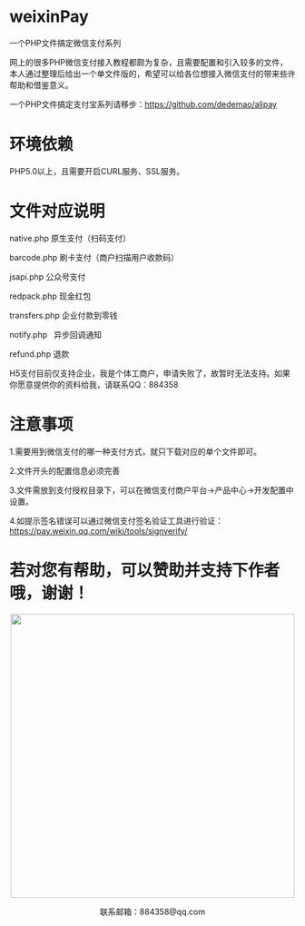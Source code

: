 # weixinPay
一个PHP文件搞定微信支付系列

网上的很多PHP微信支付接入教程都颇为复杂，且需要配置和引入较多的文件，本人通过整理后给出一个单文件版的，希望可以给各位想接入微信支付的带来些许帮助和借鉴意义。

一个PHP文件搞定支付宝系列请移步：https://github.com/dedemao/alipay

# 环境依赖

PHP5.0以上，且需要开启CURL服务、SSL服务。

# 文件对应说明

native.php	  原生支付（扫码支付）

barcode.php	  刷卡支付（商户扫描用户收款码）

jsapi.php	   公众号支付

redpack.php   现金红包

transfers.php 企业付款到零钱

notify.php    异步回调通知

refund.php 退款

H5支付目前仅支持企业，我是个体工商户，申请失败了，故暂时无法支持。如果你愿意提供你的资料给我，请联系QQ：884358


# 注意事项

1.需要用到微信支付的哪一种支付方式，就只下载对应的单个文件即可。

2.文件开头的配置信息必须完善

3.文件需放到支付授权目录下，可以在微信支付商户平台->产品中心->开发配置中设置。

4.如提示签名错误可以通过微信支付签名验证工具进行验证：https://pay.weixin.qq.com/wiki/tools/signverify/


# 若对您有帮助，可以赞助并支持下作者哦，谢谢！

<p align="center">
    <img src="https://www.dedemao.com/uploads/zan.jpg" width="500px">
    <p align="center">联系邮箱：884358@qq.com</p>
</p>
